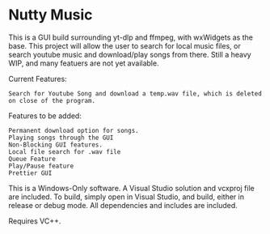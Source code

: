 # Nutty Music

This is a GUI build surrounding yt-dlp and ffmpeg, with wxWidgets as the base.
This project will allow the user to search for local music files, or search
youtube music and download/play songs from there. Still a heavy WIP, 
and many featuers are not yet available. 

Current Features:
  
    Search for Youtube Song and download a temp.wav file, which is deleted on close of the program.

Features to be added:

    Permanent download option for songs.
    Playing songs through the GUI
    Non-Blocking GUI features.
    Local file search for .wav file
    Queue Feature
    Play/Pause feature
    Prettier GUI

This is a Windows-Only software. A Visual Studio solution and vcxproj file are included.
To build, simply open in Visual Studio, and build, either in release or debug mode.
All dependencies and includes are included.

Requires VC++.
